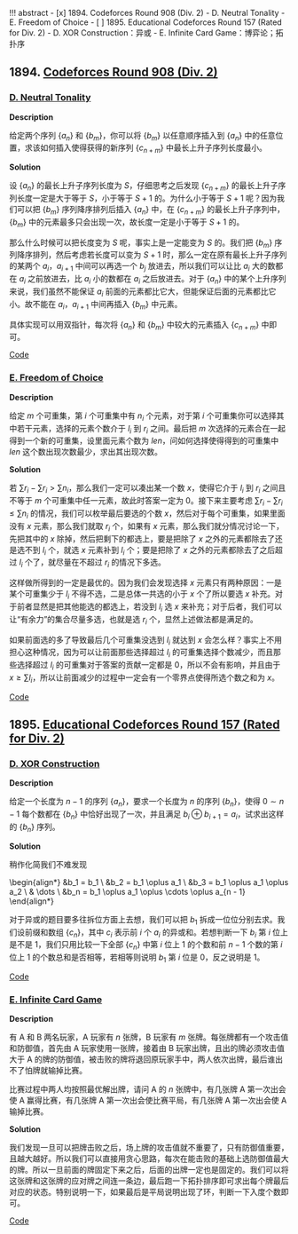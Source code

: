 
!!! abstract
    - [x] 1894. Codeforces Round 908 (Div. 2)
        - D. Neutral Tonality
        - E. Freedom of Choice
    - [ ] 1895. Educational Codeforces Round 157 (Rated for Div. 2)
        - D. XOR Construction：异或
        - E. Infinite Card Game：博弈论；拓扑序


## 1894. [Codeforces Round 908 (Div. 2)](https://codeforces.com/contest/1894)

### [D. Neutral Tonality](https://codeforces.com/contest/1894/problem/D)

**Description**

给定两个序列 $\{a_n\}$ 和 $\{b_m\}$，你可以将 $\{b_m\}$ 以任意顺序插入到 $\{a_n\}$ 中的任意位置，求该如何插入使得获得的新序列 $\{c_{n + m}\}$ 中最长上升子序列长度最小。

**Solution**

设 $\{a_n\}$ 的最长上升子序列长度为 $S$，仔细思考之后发现 $\{c_{n + m}\}$ 的最长上升子序列长度一定是大于等于 $S$，小于等于 $S + 1$ 的。为什么小于等于 $S + 1$ 呢？因为我们可以把 $\{b_m\}$ 序列降序排列后插入 $\{a_n\}$ 中，在 $\{c_{n + m}\}$ 的最长上升子序列中，$\{b_m\}$ 中的元素最多只会出现一次，故长度一定是小于等于 $S + 1$ 的。

那么什么时候可以把长度变为 $S$ 呢，事实上是一定能变为 $S$ 的。我们把 $\{b_m\}$ 序列降序排列，然后考虑若长度可以变为 $S + 1$ 时，那么一定在原有最长上升子序列的某两个 $a_i$，$a_{i + 1}$ 中间可以再选一个 $b_j$ 放进去，所以我们可以让比 $a_i$ 大的数都在 $a_i$ 之前放进去，比 $a_i$ 小的数都在 $a_i$ 之后放进去。对于 $\{a_n\}$ 中的某个上升序列来说，我们虽然不能保证 $a_i$ 前面的元素都比它大，但能保证后面的元素都比它小。故不能在 $a_i$，$a_{i + 1}$ 中间再插入 $\{b_m\}$ 中元素。

具体实现可以用双指针，每次将 $\{a_n\}$ 和 $\{b_m\}$ 中较大的元素插入 $\{c_{n + m}\}$ 中即可。

[Code](https://codeforces.com/contest/1894/submission/232046392)

### [E. Freedom of Choice](https://codeforces.com/contest/1894/problem/E)

**Description**

给定 $m$ 个可重集，第 $i$ 个可重集中有 $n_i$ 个元素，对于第 $i$ 个可重集你可以选择其中若干元素，选择的元素个数介于 $l_i$ 到 $r_i$ 之间。最后把 $m$ 次选择的元素合在一起得到一个新的可重集，设里面元素个数为 $len$，问如何选择使得得到的可重集中 $len$ 这个数出现次数最少，求出其出现次数。

**Solution**

若 $\sum r_i - \sum r_i > \sum n_i$，那么我们一定可以凑出某一个数 $x$，使得它介于 $l_i$ 到 $r_i$ 之间且不等于 $m$ 个可重集中任一元素，故此时答案一定为 $0$。接下来主要考虑 $\sum r_i - \sum r_i \le \sum n_i$ 的情况，我们可以枚举最后要选的个数 $x$，然后对于每个可重集，如果里面没有 $x$ 元素，那么我们就取 $r_i$ 个，如果有 $x$ 元素，那么我们就分情况讨论一下，先把其中的 $x$ 除掉，然后把剩下的都选上，要是把除了 $x$ 之外的元素都除去了还是选不到 $l_i$ 个，就选 $x$ 元素补到 $l_i$ 个；要是把除了 $x$ 之外的元素都除去了之后超过 $l_i$ 个了，就尽量在不超过 $r_i$ 的情况下多选。

这样做所得到的一定是最优的。因为我们会发现选择 $x$ 元素只有两种原因：一是某个可重集少于 $l_i$ 不得不选，二是总体一共选的小于 $x$ 个了所以要选 $x$ 补充。对于前者显然是把其他能选的都选上，若没到 $l_i$ 选 $x$ 来补充；对于后者，我们可以让“有余力”的集合尽量多选，也就是选 $r_i$ 个，显然上述做法都是满足的。

如果前面选的多了导致最后几个可重集没选到 $l_i$ 就达到 $x$ 会怎么样？事实上不用担心这种情况，因为可以让前面那些选择超过 $l_i$ 的可重集选择个数减少，而且那些选择超过 $l_i$ 的可重集对于答案的贡献一定都是 $0$，所以不会有影响，并且由于 $x \ge \sum l_i$，所以让前面减少的过程中一定会有一个零界点使得所选个数之和为 $x$。

[Code](https://codeforces.com/contest/1894/submission/232054625)

## 1895. [Educational Codeforces Round 157 (Rated for Div. 2)](https://codeforces.com/contest/1895)

### [D. XOR Construction](https://codeforces.com/contest/1895/problem/D)

**Description**

给定一个长度为 $n - 1$ 的序列 $\{a_n\}$，要求一个长度为 $n$ 的序列 $\{b_n\}$，使得 $0 \sim n - 1$ 每个数都在 $\{b_n\}$ 中恰好出现了一次，并且满足 $b_i \oplus b_{i + 1} = a_i$，试求出这样的 $\{b_n\}$ 序列。

**Solution**

稍作化简我们不难发现

\begin{align*}
&b_1 = b_1 \\
&b_2 = b_1 \oplus a_1 \\
&b_3 = b_1 \oplus a_1 \oplus a_2 \\
& \dots \\
&b_n = b_1 \oplus a_1 \oplus \cdots \oplus a_{n - 1}
\end{align*}

对于异或的题目要多往拆位方面上去想，我们可以把 $b_1$ 拆成一位位分别去求。我们设前缀和数组 $\{c_n\}$，其中 $c_i$ 表示前 $i$ 个 $a_i$ 的异或和。若想判断一下 $b_i$ 第 $i$ 位上是不是 $1$，我们只用比较一下全部 $\{c_n\}$ 中第 $i$ 位上 $1$ 的个数和前 $n - 1$ 个数的第 $i$ 位上 $1$ 的个数总和是否相等，若相等则说明 $b_1$ 第 $i$ 位是 $0$，反之说明是 $1$。

[Code](https://codeforces.com/contest/1895/submission/232185699)

### [E. Infinite Card Game](https://codeforces.com/contest/1895/problem/E)

**Description**

有 A 和 B 两名玩家，A 玩家有 $n$ 张牌，B 玩家有 $m$ 张牌。每张牌都有一个攻击值和防御值，首先由 A 玩家使用一张牌，接着由 B 玩家出牌，且出的牌必须攻击值大于 A 的牌的防御值，被击败的牌将退回原玩家手中，两人依次出牌，最后谁出不了怕牌就输掉比赛。

比赛过程中两人均按照最优解出牌，请问 A 的 $n$ 张牌中，有几张牌 A 第一次出会使 A 赢得比赛，有几张牌 A 第一次出会使比赛平局，有几张牌 A 第一次出会使 A 输掉比赛。


**Solution**

我们发现一旦可以把牌击败之后，场上牌的攻击值就不重要了，只有防御值重要，且越大越好。所以我们可以直接用贪心思路，每次在能击败的基础上选防御值最大的牌。所以一旦前面的牌固定下来之后，后面的出牌一定也是固定的。我们可以将这张牌和这张牌的应对牌之间连一条边，最后跑一下拓扑排序即可求出每个牌最后对应的状态。特别说明一下，如果最后是平局说明出现了环，判断一下入度个数即可。


[Code](https://codeforces.com/contest/1895/submission/232383221)